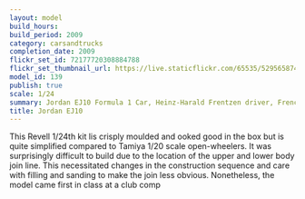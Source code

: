 ```yaml
---
layout: model
build_hours: 
build_period: 2009
category: carsandtrucks
completion_date: 2009
flickr_set_id: 72177720308884788
flickr_set_thumbnail_url: https://live.staticflickr.com/65535/52956587449_d849e5483c_m.jpg
model_id: 139
publish: true
scale: 1/24
summary: Jordan EJ10 Formula 1 Car, Heinz-Harald Frentzen driver, French Grand Prix, 2000
title: Jordan EJ10
---
```


This Revell 1/24th kit lis crisply moulded and ooked good in the box but is quite simplified compared to Tamiya 1/20 scale open-wheelers. It was surprisingly difficult to build due to the location of the upper and lower body join line. This necessitated changes in the construction sequence and care with filling and sanding to make the join less obvious. Nonetheless, the model came first in class at a club comp
